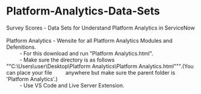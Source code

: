 # Platform-Analytics-Data-Sets
Survey Scores - Data Sets for Understand Platform Analytics in ServiceNow<br><br>
Platform Analytics - Wensite for all Platform Analytics Modules and Defenitions.<br>
&nbsp;&nbsp;&nbsp;&nbsp;&nbsp;&nbsp;&nbsp;&nbsp; - For this download and run "Platform Analytics.html".<br>
&nbsp;&nbsp;&nbsp;&nbsp;&nbsp;&nbsp;&nbsp;&nbsp; - Make sure the directory is as follows ""C:\Users\user\Desktop\Platform Analytics\Platform Analytics.html""".(You can place your file &nbsp;&nbsp;&nbsp;&nbsp;&nbsp;&nbsp;&nbsp;&nbsp;anywhere but make sure the parent folder is 'Platform Analytics'.)<br>
&nbsp;&nbsp;&nbsp;&nbsp;&nbsp;&nbsp;&nbsp;&nbsp; - Use VS Code and Live Server Extension.<br>
